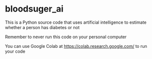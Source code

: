 # bloodsuger_ai




This is a Python source code that uses artificial intelligence to estimate whether a person has diabetes or not

Remember to never run this code on your personal computer

You can use Google Colab at https://colab.research.google.com/ to run your code
